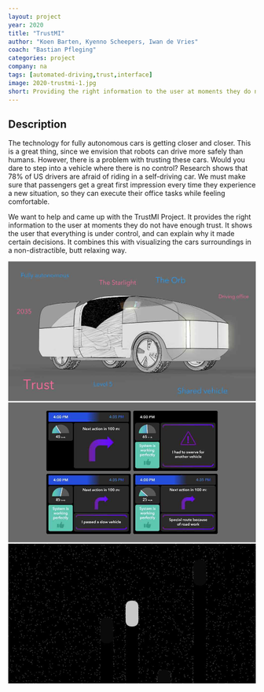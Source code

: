 ```yaml
---
layout: project
year: 2020
title: "TrustMI"
author: "Koen Barten, Kyenno Scheepers, Iwan de Vries"
coach: "Bastian Pfleging"
categories: project
company: na
tags: [automated-driving,trust,interface]
image: 2020-trustmi-1.jpg
short: Providing the right information to the user at moments they do not have enough trust.
---
```


## Description
The technology for fully autonomous cars is getting closer and closer. This is a great thing, since we envision that robots can drive more safely than humans. However, there is a problem with trusting these cars. Would you dare to step into a vehicle where there is no control? Research shows that 78% of US drivers are afraid of riding in a self-driving car. We must make sure that passengers get a great first impression every time they experience a new situation, so they can execute their office tasks while feeling comfortable.

We want to help and came up with the TrustMI Project. It provides the right information to the user at moments they do not have enough trust. It shows the user that everything is under control, and can explain why it made certain decisions. It combines this with visualizing the cars surroundings in a non-distractible, butt relaxing way.

<div class="project-image">
  <img src="/assets/img/2020-trustmi-2.jpg">
</div>
<div class="project-image">
  <img src="/assets/img/2020-trustmi-3.jpg">
</div>
<div class="project-image">
  <img src="/assets/img/2020-trustmi-4.jpg">
</div>